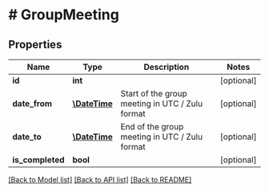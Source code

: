 # # GroupMeeting

## Properties

Name | Type | Description | Notes
------------ | ------------- | ------------- | -------------
**id** | **int** |  | [optional]
**date_from** | [**\DateTime**](\DateTime.md) | Start of the group meeting in UTC / Zulu format | [optional]
**date_to** | [**\DateTime**](\DateTime.md) | End of the group meeting in UTC / Zulu format | [optional]
**is_completed** | **bool** |  | [optional]

[[Back to Model list]](../../README.md#models) [[Back to API list]](../../README.md#endpoints) [[Back to README]](../../README.md)
